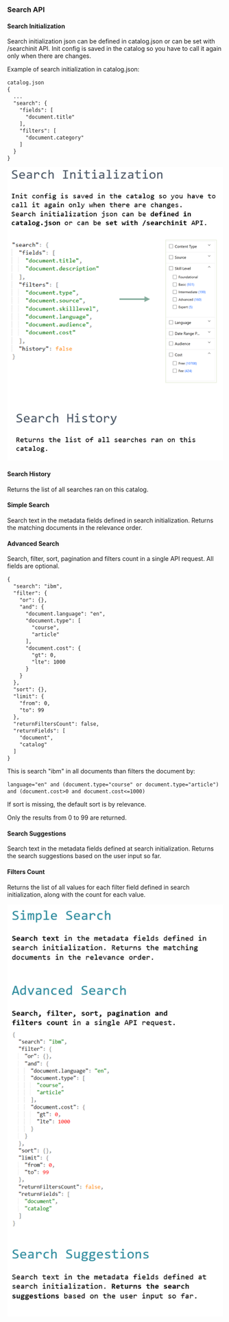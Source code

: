 ### Search API

#### Search Initialization

Search initialization json can be defined in catalog.json or can be set with /searchinit API.
Init config is saved in the catalog so you have to call it again only when there are changes. 

Example of search initialization in catalog.json:

```
catalog.json
{
  ...
  "search": {
    "fields": [
      "document.title"
    ],
    "filters": [
      "document.category"
    ]
  }
}
```

![Search](_attachments/search10.png)


#### Search History

Returns the list of all searches ran on this catalog.


#### Simple Search

Search text in the metadata fields defined in search initialization. Returns the matching documents in the relevance order.


#### Advanced Search

Search, filter, sort, pagination and filters count in a single API request. All fields are optional.

```
{
  "search": "ibm",
  "filter": {
    "or": {},
    "and": {
      "document.language": "en",
      "document.type": [
        "course",
        "article"
      ],
      "document.cost": {
        "gt": 0,
        "lte": 1000
      }
    }
  },
  "sort": {},
  "limit": {
    "from": 0,
    "to": 99
  },
  "returnFiltersCount": false,
  "returnFields": [
    "document",
    "catalog"
  ]
}
```

This is search "ibm" in all documents than filters the document by:
```
language="en" and (document.type="course" or document.type="article") and (document.cost>0 and document.cost<=1000)
```

If sort is missing, the default sort is by relevance.

Only the results from 0 to 99 are returned.


#### Search Suggestions

Search text in the metadata fields defined at search initialization. Returns the search suggestions based on the user input so far.


#### Filters Count

Returns the list of all values for each filter field defined in search initialization, along with the count for each value.

![Search](_attachments/search11.png)
